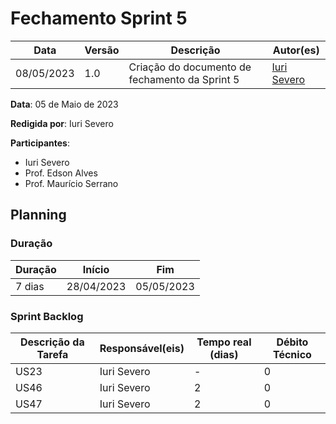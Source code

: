 # Fechamento Sprint 5

|  **Data**  | **Versão** | **Descrição** | **Autor(es)** |
| ---------- | ---------- | ------------- | ------------- |
| 08/05/2023 |  1.0   | Criação do documento de fechamento da Sprint 5 | [Iuri Severo](https://github.com/iurisevero) |

**Data**: 05 de Maio de 2023

**Redigida por**: Iuri Severo

**Participantes**: 
* Iuri Severo
* Prof. Edson Alves
* Prof. Maurício Serrano

## Planning

### Duração

| Duração |   Início   |     Fim    |
| ------- | ---------- | ---------- |
| 7 dias  | 28/04/2023 | 05/05/2023 |

### Sprint Backlog

| Descrição da Tarefa | Responsável(eis) | Tempo real (dias) | Débito Técnico |
| ------------------- | ---------------- | -------------------------- | -------------- |
| US23 | Iuri Severo | - | 0 |
| US46 | Iuri Severo | 2 | 0 |
| US47 | Iuri Severo | 2 | 0 |

